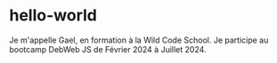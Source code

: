 # hello-world
Je m'appelle Gael, en formation à la Wild Code School. Je participe au bootcamp DebWeb JS de Février 2024 à Juillet 2024.

